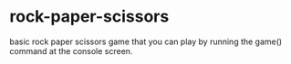 # rock-paper-scissors
basic rock paper scissors game that you can play by running the game()
command at the console screen.

